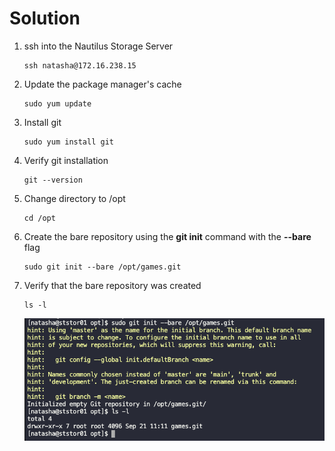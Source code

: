 # Solution

1. ssh into the Nautilus Storage Server 
    ```
    ssh natasha@172.16.238.15
    ```
2. Update the package manager's cache
    ```
    sudo yum update
    ```
3. Install git 
    ```
    sudo yum install git
    ```
4. Verify git installation
    ```
    git --version
    ```
5. Change directory to /opt
    ```
    cd /opt
    ```
6. Create the bare repository using the **git init** command with the **--bare** flag
    ```
    sudo git init --bare /opt/games.git
    ```
7. Verify that the bare repository was created
    ```
    ls -l
    ```

    ![bare repository](bare-repo.png)  
